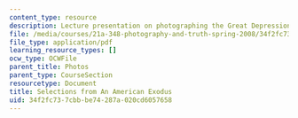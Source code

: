 ```yaml
---
content_type: resource
description: Lecture presentation on photographing the Great Depression.
file: /media/courses/21a-348-photography-and-truth-spring-2008/34f2fc737cbbbe74287a020cd6057658_MIT21A_348S08_exodus.pdf
file_type: application/pdf
learning_resource_types: []
ocw_type: OCWFile
parent_title: Photos
parent_type: CourseSection
resourcetype: Document
title: Selections from An American Exodus
uid: 34f2fc73-7cbb-be74-287a-020cd6057658
---
```

